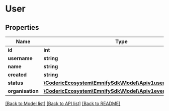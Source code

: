 # User

## Properties
Name | Type | Description | Notes
------------ | ------------- | ------------- | -------------
**id** | **int** |  | [optional] 
**username** | **string** |  | [optional] 
**name** | **string** |  | [optional] 
**created** | **string** |  | [optional] 
**status** | [**\CodericEcosystem\EmnifySdk\Model\Apiv1userStatus**](Apiv1userStatus.md) |  | [optional] 
**organisation** | [**\CodericEcosystem\EmnifySdk\Model\Apiv1eventOrganisation**](Apiv1eventOrganisation.md) |  | [optional] 

[[Back to Model list]](../../README.md#documentation-for-models) [[Back to API list]](../../README.md#documentation-for-api-endpoints) [[Back to README]](../../README.md)

